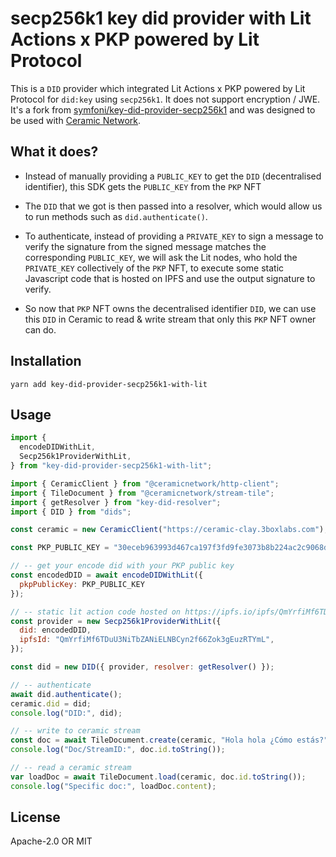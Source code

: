 # secp256k1 key did provider with Lit Actions x PKP powered by Lit Protocol

This is a `DID` provider which integrated Lit Actions x PKP powered by Lit Protocol for `did:key` using `secp256k1`. It does not support encryption / JWE. It's a fork from [symfoni/key-did-provider-secp256k1](https://github.com/symfoni/key-did-provider-secp256k1) and was designed to be used with [Ceramic Network](https://ceramic.network/).

## What it does?

- Instead of manually providing a `PUBLIC_KEY` to get the `DID` (decentralised identifier), this SDK gets the `PUBLIC_KEY` from the `PKP` NFT

- The `DID` that we got is then passed into a resolver, which would allow us to run methods such as `did.authenticate()`.

- To authenticate, instead of providing a `PRIVATE_KEY` to sign a message to verify the signature from the signed message matches the corresponding `PUBLIC_KEY`, we will ask the Lit nodes, who hold the `PRIVATE_KEY` collectively of the `PKP` NFT, to execute some static Javascript code that is hosted on IPFS and use the output signature to verify.

- So now that `PKP` NFT owns the decentralised identifier `DID`, we can use this `DID` in Ceramic to read & write stream that only this `PKP` NFT owner can do.

## Installation

```
yarn add key-did-provider-secp256k1-with-lit
```

## Usage

```js
import {
  encodeDIDWithLit,
  Secp256k1ProviderWithLit,
} from "key-did-provider-secp256k1-with-lit";

import { CeramicClient } from "@ceramicnetwork/http-client";
import { TileDocument } from "@ceramicnetwork/stream-tile";
import { getResolver } from "key-did-resolver";
import { DID } from "dids";

const ceramic = new CeramicClient("https://ceramic-clay.3boxlabs.com");

const PKP_PUBLIC_KEY = "30eceb963993d467ca197f3fd9fe3073b8b224ac2c9068d9a9caafcd5e20cf983";

// -- get your encode did with your PKP public key
const encodedDID = await encodeDIDWithLit({
  pkpPublicKey: PKP_PUBLIC_KEY
});

// -- static lit action code hosted on https://ipfs.io/ipfs/QmYrfiMf6TDuU3NiTbZANiELNBCyn2f66Zok3gEuzRTYmL
const provider = new Secp256k1ProviderWithLit({
  did: encodedDID,
  ipfsId: "QmYrfiMf6TDuU3NiTbZANiELNBCyn2f66Zok3gEuzRTYmL",
});

const did = new DID({ provider, resolver: getResolver() });

// -- authenticate
await did.authenticate();
ceramic.did = did;
console.log("DID:", did);

// -- write to ceramic stream
const doc = await TileDocument.create(ceramic, "Hola hola ¿Cómo estás?");
console.log("Doc/StreamID:", doc.id.toString());

// -- read a ceramic stream
var loadDoc = await TileDocument.load(ceramic, doc.id.toString());
console.log("Specific doc:", loadDoc.content);
```

<!-- ### To upload a new Lit Action code on IPFS

```js
const code = `
    const go = async () => {
        const sigShare = await LitActions.signEcdsa({ toSign, keyId, sigName });
    };
    go();
`;

const ipfsData  = await uploadToIPFS(code);

console("ipfsData:", ipfsData);
``` -->

## License

Apache-2.0 OR MIT

